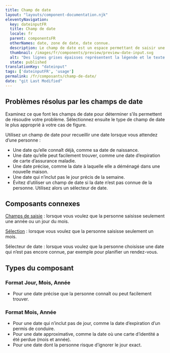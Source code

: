 ```yaml
---
title: Champ de date
layout: "layouts/component-documentation.njk"
eleventyNavigation:
  key: dateinputFR
  title: Champ de date
  locale: fr
  parent: componentsFR
  otherNames: date, zone de date, date connue.
  description: Le champ de date est un espace permettant de saisir une date connue.
  thumbnail: /images/fr/components/preview/preview-date-input.svg
  alt: "Des lignes grises épaisses représentent la légende et le texte explicatif. En dessous, trois cases blanches à fine bordure grise sont alignées horizontalement : une petite case représentant le champ de texte pour le jour, une case contenant une ligne grise et une flèche grise et représentant le champ de sélection du mois, puis une petite case représentant le champ de texte pour l’année."
  state: published
translationKey: "dateinput"
tags: ['dateinputFR', 'usage']
permalink: /fr/composants/champ-de-date/
date: "git Last Modified"
---
```


## Problèmes résolus par les champs de date

Examinez ce que font les champs de date pour déterminer s’ils permettent de résoudre votre problème. Sélectionnez ensuite le type de champ de date le plus approprié à votre cas de figure.

Utilisez un champ de date pour recueillir une date lorsque vous attendez d’une personne :
- Une date qu’elle connaît déjà, comme sa date de naissance.
- Une date qu’elle peut facilement trouver, comme une date d’expiration de carte d’assurance maladie.
- Une date précise, comme la date à laquelle elle a déménagé dans une nouvelle maison.
- Une date qui n’inclut pas le jour précis de la semaine.
- Évitez d’utiliser un champ de date si la date n’est pas connue de la personne. Utilisez alors un sélecteur de date.

<article class="bg-full-width bg-primary text-light pt-500 pb-400 my-500">
  <h2 class="mt-0 mb-400">Composants connexes</h2>

  <a href="{{ links.input }}" class="link-light">Champs de saisie</a> : lorsque vous voulez que la personne saisisse seulement une année ou un jour du mois.

  <a href="{{ links.select }}" class="link-light">Sélection</a> : lorsque vous voulez que la personne saisisse seulement un mois.

  Sélecteur de date : lorsque vous voulez que la personne choisisse une date qui n’est pas encore connue, par exemple pour planifier un rendez-vous.

</article>

## Types du composant

### Format Jour, Mois, Année
- Pour une date précise que la personne connaît ou peut facilement trouver.

### Format Mois, Année
- Pour une date qui n’inclut pas de jour, comme la date d’expiration d’un permis de conduire.
- Pour une date approximative, comme la date où une carte d’identité a été perdue (mois et année).
- Pour une date dont la personne risque d’ignorer le jour exact.

